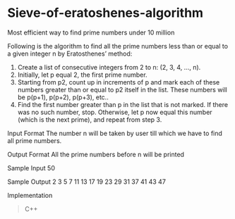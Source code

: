 # Sieve-of-eratoshenes-algorithm
Most efficient way to find prime numbers under 10 million



Following is the algorithm to find all the prime numbers less than or equal to a given integer n by Eratosthenes’ method:

   1. Create a list of consecutive integers from 2 to n: (2, 3, 4, …, n).
   2. Initially, let p equal 2, the first prime number.
   3. Starting from p2, count up in increments of p and mark each of these numbers greater than or equal to p2 itself in the list.           These numbers will be p(p+1), p(p+2), p(p+3), etc..
   4. Find the first number greater than p in the list that is not marked. If there was no such number, stop. Otherwise, let p now equal this number (which is the next prime), and repeat from step 3.


Input Format
The number n will be taken by user till which we have to find all prime numbers.

Output Format
All the prime numbers before n will be printed

Sample Input
50

Sample Output
 2 3 5 7 11 13 17 19 23 29 31 37 41 43 47
 
 Implementation
 >C++
 
